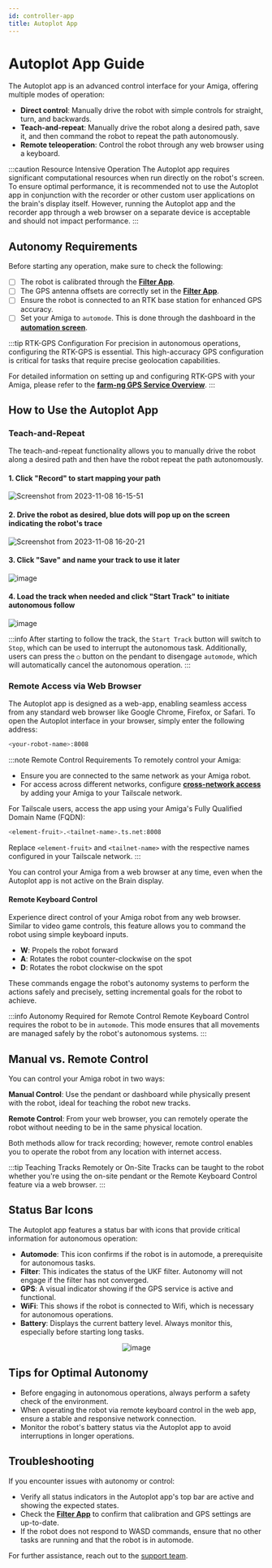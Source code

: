 ```yaml
---
id: controller-app
title: Autoplot App
---
```


# Autoplot App Guide

The Autoplot app is an advanced control interface for your Amiga, offering multiple modes of
operation:

- **Direct control**: Manually drive the robot with simple controls for straight, turn, and backwards.
- **Teach-and-repeat**: Manually drive the robot along a desired path, save it, and then command the
robot to repeat the path autonomously.
- **Remote teleoperation**: Control the robot through any web browser using a keyboard.

:::caution Resource Intensive Operation
The Autoplot app requires significant computational resources when run directly on the robot's screen.
To ensure optimal performance, it is recommended not to use the Autoplot app in conjunction with the
recorder or other custom user applications on the brain's display itself.
However, running the Autoplot app and the recorder app through a web browser on a separate device is
acceptable and should not impact performance.
:::

## Autonomy Requirements

Before starting any operation, make sure to check the following:

- [ ] The robot is calibrated through the [**Filter App**](/docs/apps/filter_app).
- [ ] The GPS antenna offsets are correctly set in the [**Filter App**](/docs/apps/filter_app).
- [ ] Ensure the robot is connected to an RTK base station for enhanced GPS accuracy.
- [ ] Set your Amiga to `automode`.
This is done through the dashboard in the [**automation screen**](https://www.youtube.com/watch?v=PKOhI4hbGUs&t=258s).

:::tip RTK-GPS Configuration
For precision in autonomous operations, configuring the RTK-GPS is essential.
This high-accuracy GPS configuration is critical for tasks that require precise geolocation capabilities.

For detailed information on setting up and configuring RTK-GPS with your Amiga, please refer
to the [**farm-ng GPS Service Overview**](/docs/concepts/gps_service#Requirements).
:::

## How to Use the Autoplot App

### Teach-and-Repeat

The teach-and-repeat functionality allows you to manually drive the robot along a desired path
and then have the robot repeat the path autonomously.

#### 1. Click "Record" to start mapping your path

![Screenshot from 2023-11-08 16-15-51](https://github.com/farm-ng/amiga-dev-kit/assets/39603677/a23646f6-26e3-49c9-b70f-d8faab3ae159)

#### 2. Drive the robot as desired, blue dots will pop up on the screen indicating the robot's trace

![Screenshot from 2023-11-08 16-20-21](https://github.com/farm-ng/amiga-dev-kit/assets/39603677/13bbbec5-f66f-47a4-b064-8e98be59e43f)

#### 3. Click "Save" and name your track to use it later

![image](https://github.com/farm-ng/amiga-dev-kit/assets/39603677/7be15197-ced2-4f07-aa23-453dff7a0835)

#### 4. Load the track when needed and click "Start Track" to initiate autonomous follow

![image](https://github.com/farm-ng/amiga-dev-kit/assets/39603677/72fcf1e5-5152-419b-a74a-78c0ef66b062)

:::info
After starting to follow the track, the `Start Track` button will switch to `Stop`,
which can be used to interrupt the autonomous task.
Additionally, users can press the `○` button on the pendant to disengage `automode`,
which will automatically cancel the autonomous operation.
:::

### Remote Access via Web Browser

The Autoplot app is designed as a web-app, enabling seamless access from any standard web browser
like Google Chrome, Firefox, or Safari.
To open the Autoplot interface in your browser, simply enter the following address:

```bash
<your-robot-name>:8008
```

:::note Remote Control Requirements
To remotely control your Amiga:

- Ensure you are connected to the same network as your Amiga robot.
- For access across different networks, configure [**cross-network access**](/docs/ssh#recommended-configure-cross-network-access)
by adding your Amiga to your Tailscale network.

For Tailscale users, access the app using your Amiga's Fully Qualified Domain Name (FQDN):

```bash
<element-fruit>.<tailnet-name>.ts.net:8008
```

Replace `<element-fruit>` and `<tailnet-name>` with the respective names configured in your
Tailscale network.
:::

You can control your Amiga from a web browser at any time, even when the Autoplot app is not active
on the Brain display.

#### Remote Keyboard Control

Experience direct control of your Amiga robot from any web browser.
Similar to video game controls, this feature allows you to command the robot using simple keyboard inputs.

- **W**: Propels the robot forward
- **A**: Rotates the robot counter-clockwise on the spot
- **D**: Rotates the robot clockwise on the spot

These commands engage the robot's autonomy systems to perform the actions safely and precisely,
setting incremental goals for the robot to achieve.

:::info Autonomy Required for Remote Control
Remote Keyboard Control requires the robot to be in `automode`.
This mode ensures that all movements are managed safely by the robot's autonomous systems.
:::

## Manual vs. Remote Control

You can control your Amiga robot in two ways:

**Manual Control**: Use the pendant or dashboard while physically present with the robot,
ideal for teaching the robot new tracks.

**Remote Control**: From your web browser, you can remotely operate the robot without needing
to be in the same physical location.

Both methods allow for track recording; however, remote control enables you to operate the
robot from any location with internet access.

:::tip Teaching Tracks Remotely or On-Site
Tracks can be taught to the robot whether you're using the on-site pendant or the Remote Keyboard
Control feature via a web browser.
:::

## Status Bar Icons

The Autoplot app features a status bar with icons that provide critical
information for autonomous operation:

- **Automode**: This icon confirms if the robot is in automode, a prerequisite for autonomous tasks.
- **Filter**: This indicates the status of the UKF filter.
Autonomy will not engage if the filter has not converged.
- **GPS**: A visual indicator showing if the GPS service is active and functional.
- **WiFi**: This shows if the robot is connected to Wifi, which is necessary for autonomous operations.
- **Battery**: Displays the current battery level.
Always monitor this, especially before starting long tasks.

<div align="center">
  <img src="https://github.com/farm-ng/amiga-dev-kit/assets/39603677/044304e6-1ae5-4724-845f-da4a9ebe4def"
  alt="image" />
</div>

## Tips for Optimal Autonomy

- Before engaging in autonomous operations, always perform a safety check of the environment.
- When operating the robot via remote keyboard control in the web app, ensure a stable and
responsive network connection.
- Monitor the robot's battery status via the Autoplot app to avoid interruptions in longer operations.

## Troubleshooting

If you encounter issues with autonomy or control:

- Verify all status indicators in the Autoplot app's top bar are active and showing the expected states.
- Check the [**Filter App**](/docs/apps/filter_app)
to confirm that calibration and GPS settings are up-to-date.
- If the robot does not respond to WASD commands, ensure that no other tasks are running and that
the robot is in automode.

For further assistance, reach out to the [support team](mailto:support@farm-ng.com).
